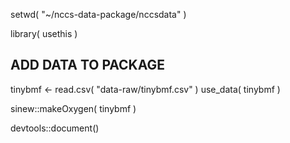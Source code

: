 setwd( "~/nccs-data-package/nccsdata" )

library( usethis )

## ADD DATA TO PACKAGE

tinybmf <- read.csv( "data-raw/tinybmf.csv" )
use_data( tinybmf )

sinew::makeOxygen( tinybmf )

devtools::document()
